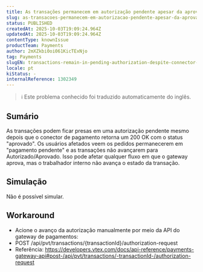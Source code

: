 ```yaml
---
title: As transações permanecem em autorização pendente apesar da aprovação do conector
slug: as-transacoes-permanecem-em-autorizacao-pendente-apesar-da-aprovacao-do-conector
status: PUBLISHED
createdAt: 2025-10-03T19:09:24.964Z
updatedAt: 2025-10-03T19:09:24.964Z
contentType: knownIssue
productTeam: Payments
author: 2mXZkbi0oi061KicTExNjo
tag: Payments
slugEN: transactions-remain-in-pending-authorization-despite-connector-approval
locale: pt
kiStatus: -
internalReference: 1302349
---
```


>ℹ️ Este problema conhecido foi traduzido automaticamente do inglês.

## Sumário


As transações podem ficar presas em uma autorização pendente mesmo depois que o conector de pagamento retorna um 200 OK com o status "aprovado". Os usuários afetados veem os pedidos permanecerem em "pagamento pendente" e as transações não avançarem para Autorizado/Aprovado. Isso pode afetar qualquer fluxo em que o gateway aprova, mas o trabalhador interno não avança o estado da transação.
## Simulação


Não é possível simular.


## Workaround



- Acione o avanço da autorização manualmente por meio da API do gateway de pagamentos:
- POST /api/pvt/transactions/{transactionId}/authorization-request
- Referência: https://developers.vtex.com/docs/api-reference/payments-gateway-api#post-/api/pvt/transactions/-transactionId-/authorization-request


